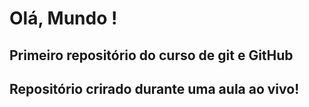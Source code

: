 # Olá, Mundo !

## Primeiro repositório do curso de git e GitHub

## Repositório crirado durante uma aula ao vivo!

